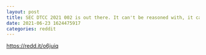 ```yaml
--- 
layout: post 
title: SEC DTCC 2021 002 is out there. It can't be reasoned with, it can't be bargained with. It doesn't feel pity of remorse or fear and it absolutely will not stop. Ever. 
date: 2021-06-23 1624475917 
categories: reddit 
--- 
```

https://redd.it/o6juiq